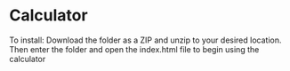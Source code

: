 # Calculator

To install: Download the folder as a ZIP and unzip to your desired location. Then enter the folder and open the index.html file to begin using the calculator





